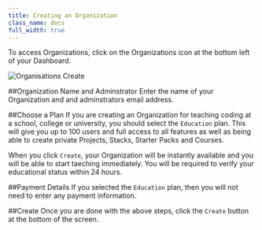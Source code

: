 ```yaml
---
title: Creating an Organization
class_name: docs
full_width: true
---
```


To access Organizations, click on the Organizations icon at the bottom left of your Dashboard.

![Organisations Create](/img/docs/organisations_create.png)

##Organization Name and Adminstrator
Enter the name of your Organization and and adminstrators email address.

##Choose a Plan
If you are creating an Organization for teaching coding at a school, college or university, you should select the `Education` plan. This will give you up to 100 users and full access to all features as well as being able to create private Projects, Stacks, Starter Packs and Courses.

When you click `Create`, your Organization will be instantly available and you will be able to start taeching immediately. You will be required to verify your educational status within 24 hours.

##Payment Details
If you selected the `Education` plan, then you will not need to enter any payment information.

##Create
Once you are done with the above steps, click the `Create` button at the bottom of the screen.



